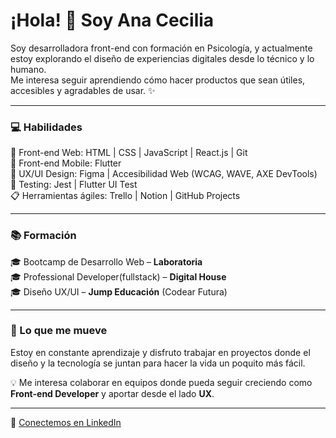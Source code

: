 # ¡Hola! 👋 Soy Ana Cecilia

Soy desarrolladora front-end con formación en Psicología, y actualmente estoy explorando el diseño de experiencias digitales desde lo técnico y lo humano.  
Me interesa seguir aprendiendo cómo hacer productos que sean útiles, accesibles y agradables de usar. ✨

---

### 💻 Habilidades  
🧩 Front-end Web: HTML | CSS | JavaScript | React.js | Git  
📱 Front-end Mobile: Flutter  
🎨 UX/UI Design: Figma | Accesibilidad Web (WCAG, WAVE, AXE DevTools)  
🧪 Testing: Jest | Flutter UI Test  
📋 Herramientas ágiles: Trello | Notion | GitHub Projects  

---

### 📚 Formación  
🎓 Bootcamp de Desarrollo Web – **Laboratoria**                                            
🎓 Professional Developer(fullstack) – **Digital House**                                                   
🎓 Diseño UX/UI – **Jump Educación** (Codear Futura)

---

### 🤝 Lo que me mueve  
Estoy en constante aprendizaje y disfruto trabajar en proyectos donde el diseño y la tecnología se juntan para hacer la vida un poquito más fácil.

💡 Me interesa colaborar en equipos donde pueda seguir creciendo como **Front-end Developer** y aportar desde el lado **UX**.

---

🔗 [Conectemos en LinkedIn](https://www.linkedin.com/in/ana-cecilia-toribio-arrieta/)




     
